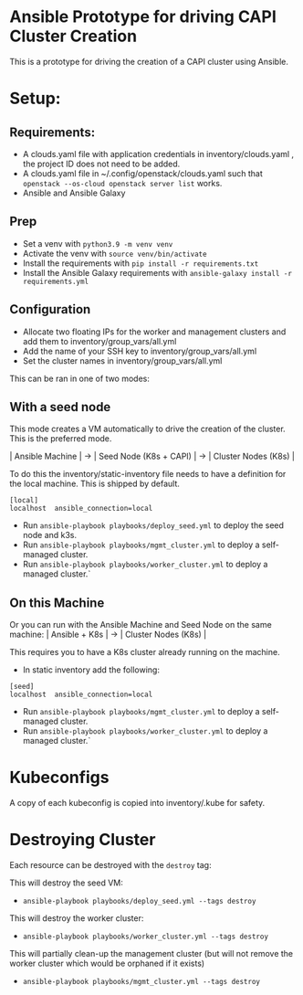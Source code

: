 Ansible Prototype for driving CAPI Cluster Creation
===================================================

This is a prototype for driving the creation of a CAPI cluster using Ansible.

Setup:
======

Requirements:
-------------

- A clouds.yaml file with application credentials in inventory/clouds.yaml , the project ID does not need to be added.
- A clouds.yaml file in ~/.config/openstack/clouds.yaml such that `openstack --os-cloud openstack server list` works.
- Ansible and Ansible Galaxy

Prep
----

- Set a venv with `python3.9 -m venv venv`
- Activate the venv with `source venv/bin/activate`
- Install the requirements with `pip install -r requirements.txt`
- Install the Ansible Galaxy requirements with `ansible-galaxy install -r requirements.yml`

Configuration
-------------

- Allocate two floating IPs for the worker and management clusters and add them to inventory/group_vars/all.yml
- Add the name of your SSH key to inventory/group_vars/all.yml
- Set the cluster names in inventory/group_vars/all.yml

This can be ran in one of two modes:

With a seed node
-----------------

This mode creates a VM automatically to drive the creation of the cluster. This is the preferred mode.

| Ansible Machine | -> | Seed Node (K8s + CAPI) | -> | Cluster Nodes (K8s) |

To do this the inventory/static-inventory file needs to have a definition for the local
machine. This is shipped by default.

```
[local]
localhost  ansible_connection=local
```

- Run `ansible-playbook playbooks/deploy_seed.yml` to deploy the seed node and k3s.
- Run `ansible-playbook playbooks/mgmt_cluster.yml` to deploy a self-managed cluster.
- Run `ansible-playbook playbooks/worker_cluster.yml` to deploy a managed cluster.`

On this Machine
---------------

Or you can run with the Ansible Machine and Seed Node on the same machine:
| Ansible + K8s | -> | Cluster Nodes (K8s) |

This requires you to have a K8s cluster already running on the machine.

- In static inventory add the following:
```
[seed]
localhost  ansible_connection=local
```
- Run `ansible-playbook playbooks/mgmt_cluster.yml` to deploy a self-managed cluster.
- Run `ansible-playbook playbooks/worker_cluster.yml` to deploy a managed cluster.`

Kubeconfigs
===========

A copy of each kubeconfig is copied into inventory/.kube for safety.

Destroying Cluster
==================

Each resource can be destroyed with the `destroy` tag:

This will destroy the seed VM:
- `ansible-playbook playbooks/deploy_seed.yml --tags destroy`

This will destroy the worker cluster:
- `ansible-playbook playbooks/worker_cluster.yml --tags destroy`

This will partially clean-up the management cluster (but will not remove the worker cluster which would be orphaned if it exists)
- `ansible-playbook playbooks/mgmt_cluster.yml --tags destroy`